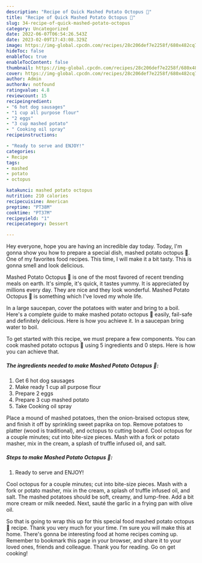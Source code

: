 ```yaml
---
description: "Recipe of Quick Mashed Potato Octopus 🐙"
title: "Recipe of Quick Mashed Potato Octopus 🐙"
slug: 34-recipe-of-quick-mashed-potato-octopus
category: Uncategorized
date: 2022-06-07T06:54:26.543Z
date: 2023-02-09T17:43:08.329Z
image: https://img-global.cpcdn.com/recipes/28c206def7e2258f/680x482cq70/mashed-potato-octopus-recipe-main-photo.jpg
hideToc: false
enableToc: true
enableTocContent: false
thumbnail: https://img-global.cpcdn.com/recipes/28c206def7e2258f/680x482cq70/mashed-potato-octopus-recipe-main-photo.jpg
cover: https://img-global.cpcdn.com/recipes/28c206def7e2258f/680x482cq70/mashed-potato-octopus-recipe-main-photo.jpg
author: Admin
authorAv: notfound
ratingvalue: 4.8
reviewcount: 15
recipeingredient:
- "6 hot dog sausages"
- "1 cup all purpose flour"
- "2 eggs"
- "3 cup mashed potato"
- " Cooking oil spray"
recipeinstructions:

- "Ready to serve and ENJOY!"
categories:
- Recipe
tags:
- mashed
- potato
- octopus

katakunci: mashed potato octopus 
nutrition: 210 calories
recipecuisine: American
preptime: "PT38M"
cooktime: "PT37M"
recipeyield: "1"
recipecategory: Dessert

---
```



Hey everyone, hope you are having an incredible day today. Today, I'm gonna show you how to prepare a special dish, mashed potato octopus 🐙. One of my favorites food recipes. This time, I will make it a bit tasty. This is gonna smell and look delicious.

Mashed Potato Octopus 🐙 is one of the most favored of recent trending meals on earth. It's simple, it's quick, it tastes yummy. It is appreciated by millions every day. They are nice and they look wonderful. Mashed Potato Octopus 🐙 is something which I've loved my whole life.

In a large saucepan, cover the potatoes with water and bring to a boil. Here&#39;s a complete guide to make mashed potato octopus 🐙 easily, fail-safe and definitely delicious. Here is how you achieve it. In a saucepan bring water to boil.


To get started with this recipe, we must prepare a few components. You can cook mashed potato octopus 🐙 using 5 ingredients and 0 steps. Here is how you can achieve that.

<!--inarticleads1-->

##### The ingredients needed to make Mashed Potato Octopus 🐙:

1. Get 6 hot dog sausages
1. Make ready 1 cup all purpose flour
1. Prepare 2 eggs
1. Prepare 3 cup mashed potato
1. Take  Cooking oil spray


Place a mound of mashed potatoes, then the onion-braised octopus stew, and finish it off by sprinkling sweet paprika on top. Remove potatoes to platter (wood is traditional), and octopus to cutting board. Cool octopus for a couple minutes; cut into bite-size pieces. Mash with a fork or potato masher, mix in the cream, a splash of truffle infused oil, and salt. 

<!--inarticleads2-->

##### Steps to make Mashed Potato Octopus 🐙:


1. Ready to serve and ENJOY!

Cool octopus for a couple minutes; cut into bite-size pieces. Mash with a fork or potato masher, mix in the cream, a splash of truffle infused oil, and salt. The mashed potatoes should be soft, creamy, and lump-free. Add a bit more cream or milk needed. Next, sauté the garlic in a frying pan with olive oil. 

So that is going to wrap this up for this special food mashed potato octopus 🐙 recipe. Thank you very much for your time. I'm sure you will make this at home. There's gonna be interesting food at home recipes coming up. Remember to bookmark this page in your browser, and share it to your loved ones, friends and colleague. Thank you for reading. Go on get cooking!
